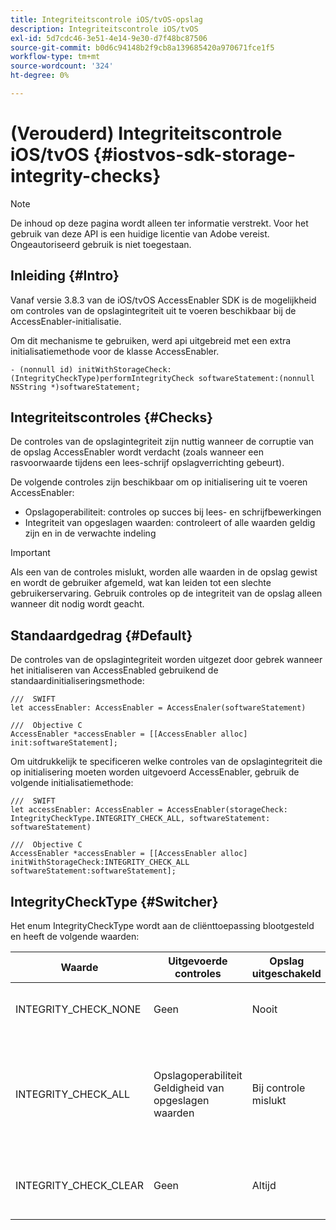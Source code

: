 ```yaml
---
title: Integriteitscontrole iOS/tvOS-opslag
description: Integriteitscontrole iOS/tvOS
exl-id: 5d7cdc46-3e51-4e14-9e30-d7f48bc87506
source-git-commit: b0d6c94148b2f9cb8a139685420a970671fce1f5
workflow-type: tm+mt
source-wordcount: '324'
ht-degree: 0%

---
```


# (Verouderd) Integriteitscontrole iOS/tvOS {#iostvos-sdk-storage-integrity-checks}

>[!NOTE]
>
>De inhoud op deze pagina wordt alleen ter informatie verstrekt. Voor het gebruik van deze API is een huidige licentie van Adobe vereist. Ongeautoriseerd gebruik is niet toegestaan.

## Inleiding {#Intro}

Vanaf versie 3.8.3 van de iOS/tvOS AccessEnabler SDK is de mogelijkheid om controles van de opslagintegriteit uit te voeren beschikbaar bij de AccessEnabler-initialisatie.

Om dit mechanisme te gebruiken, werd api uitgebreid met een extra initialisatiemethode voor de klasse AccessEnabler.

```
- (nonnull id) initWithStorageCheck:(IntegrityCheckType)performIntegrityCheck softwareStatement:(nonnull NSString *)softwareStatement;
```


## Integriteitscontroles {#Checks}

De controles van de opslagintegriteit zijn nuttig wanneer de corruptie van de opslag AccessEnabler wordt verdacht (zoals wanneer een rasvoorwaarde tijdens een lees-schrijf opslagverrichting gebeurt).

De volgende controles zijn beschikbaar om op initialisering uit te voeren AccessEnabler:
- Opslagoperabiliteit: controles op succes bij lees- en schrijfbewerkingen
- Integriteit van opgeslagen waarden: controleert of alle waarden geldig zijn en in de verwachte indeling

>[!IMPORTANT]
> 
>Als een van de controles mislukt, worden alle waarden in de opslag gewist en wordt de gebruiker afgemeld, wat kan leiden tot een slechte gebruikerservaring. Gebruik controles op de integriteit van de opslag alleen wanneer dit nodig wordt geacht.


## Standaardgedrag {#Default}

De controles van de opslagintegriteit worden uitgezet door gebrek wanneer het initialiseren van AccessEnabled gebruikend de standaardinitialiseringsmethode:

```
///  SWIFT
let accessEnabler: AccessEnabler = AccessEnaler(softwareStatement)

///  Objective C
AccessEnabler *accessEnabler = [[AccessEnabler alloc] init:softwareStatement];
```

Om uitdrukkelijk te specificeren welke controles van de opslagintegriteit die op initialisering moeten worden uitgevoerd AccessEnabler, gebruik de volgende initialisatiemethode:

```
///  SWIFT
let accessEnabler: AccessEnabler = AccessEnabler(storageCheck: IntegrityCheckType.INTEGRITY_CHECK_ALL, softwareStatement: softwareStatement)

///  Objective C
AccessEnabler *accessEnabler = [[AccessEnabler alloc] initWithStorageCheck:INTEGRITY_CHECK_ALL softwareStatement:softwareStatement];
```


## IntegrityCheckType {#Switcher}

Het enum IntegrityCheckType wordt aan de cliënttoepassing blootgesteld en heeft de volgende waarden:

| Waarde | Uitgevoerde controles | Opslag uitgeschakeld | Beschrijving | Aanbevolen gebruiksgeval |
|-----------------------|-----------------------------------------------------|-----------------|------------------------------------------------------------------------|--------------------------------------------------------------------------------------------------------------------------|
| INTEGRITY_CHECK_NONE | Geen | Nooit | Er worden geen integriteitscontroles uitgevoerd bij opslaginitialisatie | Wanneer de SDK-stromen werken zoals verwacht |
| INTEGRITY_CHECK_ALL | Opslagoperabiliteit <br/> Geldigheid van opgeslagen waarden | Bij controle mislukt | Alle beschikbare integriteitscontroles worden uitgevoerd bij opslaginitialisatie | Als er een vermoeden van beschadiging van SDK-opslag bestaat. <br/> Als een van de integriteitscontroles mislukt, wordt de gebruiker uitgelogd |
| INTEGRITY_CHECK_CLEAR | Geen | Altijd | De opslag wordt gewist bij de initialisatie van de opslag | Wanneer de SDK-stromen niet naar verwachting kunnen worden voltooid |
